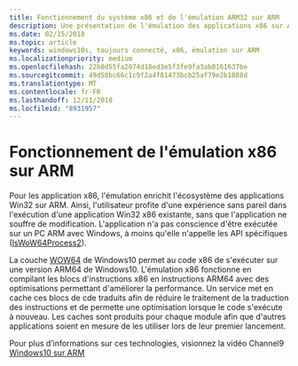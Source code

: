 ```yaml
---
title: Fonctionnement du système x86 et de l'émulation ARM32 sur ARM
description: Une présentation de l'émulation des applications x86 sur ARM.
ms.date: 02/15/2018
ms.topic: article
keywords: windows10s, toujours connecté, x86, émulation sur ARM
ms.localizationpriority: medium
ms.openlocfilehash: 22b8d55fa2074d18ed3e5f3fe9fa3ab8161637be
ms.sourcegitcommit: 49d58bc66c1c9f2a4f81473bcb25af79e2b1088d
ms.translationtype: MT
ms.contentlocale: fr-FR
ms.lasthandoff: 12/11/2018
ms.locfileid: "8931957"
---
```

# <a name="how-x86-emulation-works-on-arm"></a>Fonctionnement de l'émulation x86 sur ARM
Pour les application x86, l'émulation enrichit l'écosystème des applications Win32 sur ARM. Ainsi, l'utilisateur profite d'une expérience sans pareil dans l'exécution d'une application Win32 x86 existante, sans que l'application ne souffre de modification. L'application n'a pas conscience d'être exécutée sur un PC ARM avec Windows, à moins qu'elle n'appelle les API spécifiques ([IsWoW64Process2](https://msdn.microsoft.com/en-us/library/windows/desktop/mt804318.aspx)).

La couche [WOW64](https://msdn.microsoft.com/en-us/library/windows/desktop/aa384249(v=vs.85).aspx) de Windows10 permet au code x86 de s'exécuter sur une version ARM64 de Windows10. L'émulation x86 fonctionne en compilant les blocs d'instructions x86 en instructions ARM64 avec des optimisations permettant d'améliorer la performance. Un service met en cache ces blocs de cde traduits afin de réduire le traitement de la traduction des instructions et de permette une optimisation lorsque le code s'exécute à nouveau. Les caches sont produits pour chaque module afin que d'autres applications soient en mesure de les utiliser lors de leur premier lancement. 

Pour plus d’informations sur ces technologies, visionnez la vidéo Channel9 [Windows10 sur ARM](https://channel9.msdn.com/Events/Build/2017/P4171) 